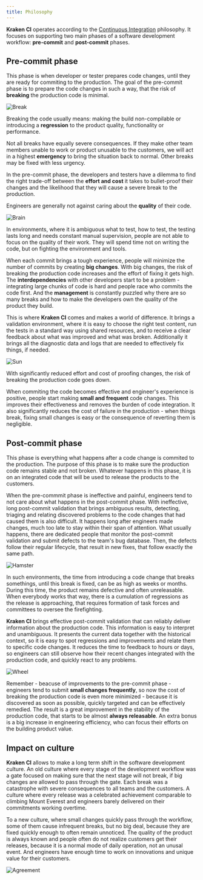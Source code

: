 ```yaml
---
title: Philosophy
---
```


**Kraken CI** operates according to the [Continuous Integration](https://martinfowler.com/articles/continuousIntegration.html) philosophy. It focuses on supporting two main phases of a software development workflow: **pre-commit** and **post-commit** phases.

## Pre-commit phase

This phase is when developer or tester prepares code changes, until they are ready for commiting to the production. The goal of the pre-commit phase is to prepare the code changes in such a way, that the risk of **breaking** the production code is minimal.

![Break](/img/crash.png)

Breaking the code usually means: making the build non-compilable or introducing a **regression** to the product quality, functionality or performance.

Not all breaks have equally severe consequences. If they make other team members unable to work or product unusable to the customers, we will act in a highest **emergency** to bring the situation back to normal. Other breaks may be fixed with less urgency.

In the pre-commit phase, the developers and testers have a dilemma to find the right trade-off between the **effort and cost** it takes to bullet-proof their changes and the likelihood that they will cause a severe break to the production.

Engineers are generally not against caring about the **quality** of their code.

![Brain](/img/brain.png)

In environments, where it is ambiguous what to test, how to test, the testing lasts long and needs constant manual supervision, people are not able to focus on the quality of their work. They will spend time not on writing the code, but on fighting the environment and tools.

When each commit brings a tough experience, people will minimize the number of commits by creating **big changes**. With big changes, the risk of breaking the production code increases and the effort of fixing it gets high. The **interdependencies** with other developers start to be a problem - integrating large chunks of code is hard and people race who commits the code first. And the **management** is constantly puzzled why there are so many breaks and how to make the developers own the quality of the product they build.

This is where **Kraken CI** comes and makes a world of difference. It brings a validation environment, where it is easy to choose the right test content, run the tests in a standard way using shared resources, and to receive a clear feedback about what was improved and what was broken. Additionally it brings all the diagnostic data and logs that are needed to effectively fix things, if needed.

![Sun](/img/sun.png)

With significantly reduced effort and cost of proofing changes, the risk of breaking the production code goes down.

When commiting the code becomes effective and engineer's experience is positive, people start making **small and frequent** code changes. This improves their effectiveness and removes the burden of code integration. It also significantly reduces the cost of failure in the production - when things break, fixing small changes is easy or the consequence of reverting them is negligible.

## Post-commit phase

This phase is everything what happens after a code change is commited to the production. The purpose of this phase is to make sure the production code remains stable and not broken. Whatever happens in this phase, it is on an integrated code that will be used to release the products to the customers.

When the pre-commmit phase is ineffective and painful, engineers tend to not care about what happens in the post-commit phase. With ineffective, long post-commit validation that brings ambiguous results, detecting, triaging and relating discovered problems to the code changes that had caused them is also difficult. It happens long after engineers made changes, much too late to stay within their span of attention. What usually happens, there are dedicated people that monitor the post-commit validation and submit defects to the team's bug database. Then, the defects follow their regular lifecycle, that result in new fixes, that follow exactly the same path.

![Hamster](/img/pet.png)

In such environments, the time from introducing a code change that breaks somethings, until this break is fixed, can be as high as weeks or months. During this time, the product remains defective and often unreleasable. When everybody works that way, there is a cumulation of regressions as the release is approaching, that requires formation of task forces and committees to oversee the firefighting.

**Kraken CI** brings effective post-commit validation that can reliably deliver information about the production code. This information is easy to interpret and unambiguous. It presents the current data together with the historical context, so it is easy to spot regressions and improvements and relate them to specific code changes. It reduces the time to feedback to hours or days, so engineers can still observe how their recent changes integrated with the production code, and quickly react to any problems.

![Wheel](/img/wheel.png)

Remember - beacuse of improvements to the pre-commit phase - engineers tend to submit **small changes frequently**, so now the cost of breaking the production code is even more minimized - because it is discovered as soon as possible, quickly targeted and can be effectively remedied. The result is a great improvement in the stability of the production code, that starts to be almost **always releasable**. An extra bonus is a big increase in engineering efficiency, who can focus their efforts on the building product value.

## Impact on culture

**Kraken CI** allows to make a long term shift in the software development culture. An old culture where every stage of the development workflow was a gate focused on making sure that the next stage will not break, if big changes are allowed to pass through the gate. Each break was a catastrophe with severe consequences to all teams and the customers. A culture where every release was a celebrated achievement comparable to climbing Mount Everest and engineers barely delivered on their commitments working overtime.

To a new culture, where small changes quickly pass through the workflow, some of them cause infrequent breaks, but no big deal, because they are fixed quickly enough to often remain unnoticed. The quality of the product is always known and people often do not realize customers get their releases, because it is a normal mode of daily operation, not an unusal event. And engineers have enough time to work on innovations and unique value for their customers.

![Agreement](/img/agreement.png)

